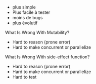 
* plus simple
* Plus facile à tester
* moins de bugs
* plus évolutif

What Is Wrong With Mutability?
* Hard to reason (prone error)
* Hard to make concurrent or parallelize

What Is Wrong With side-effect function?
* Hard to reason (prone error)
* Hard to make concurrent or parallelize
* Hard to test




